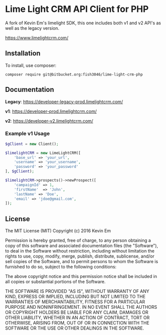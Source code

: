 # Lime Light CRM API Client for PHP

A fork of Kevin Em's limelight SDK, this one includes both v1 and v2 API's
as well as the legacy version. 

https://www.limelightcrm.com/

## Installation

To install, use composer:

```
composer require git@bitbucket.org:fish3046/lime-light-crm-php
```

## Documentation

**Legacy**: https://developer-legacy-prod.limelightcrm.com/

**v1**:  https://developer-prod.limelightcrm.com/

**v2**: https://developer-v2.limelightcrm.com/

### Example v1 Usage

```php
$gClient = new Client();

$limelightCRM = new LimeLightCRM([
    'base_url' => 'your_url',
    'username' => 'your_username',
    'password' => 'your_password'
], $gClient);

$limelightCRM->prospects()->newProspect([
    'campaignId' => 1,
    'firstName'  => 'John',
    'lastName' => 'Doe',
    'email' => 'jdoe@gmail.com',
]);
```

## License 

The MIT License (MIT)
Copyright (c) 2016 Kevin Em

Permission is hereby granted, free of charge, to any person obtaining a copy of this software and associated
documentation files (the "Software"), to deal in the Software without restriction, including without limitation
the rights to use, copy, modify, merge, publish, distribute, sublicense, and/or sell copies of the Software,
and to permit persons to whom the Software is furnished to do so, subject to the following conditions:

The above copyright notice and this permission notice shall be included in all copies or substantial portions of
the Software.

THE SOFTWARE IS PROVIDED "AS IS", WITHOUT WARRANTY OF ANY KIND, EXPRESS OR IMPLIED, INCLUDING BUT NOT LIMITED
TO THE WARRANTIES OF MERCHANTABILITY, FITNESS FOR A PARTICULAR PURPOSE AND NONINFRINGEMENT. IN NO EVENT SHALL
THE AUTHORS OR COPYRIGHT HOLDERS BE LIABLE FOR ANY CLAIM, DAMAGES OR OTHER LIABILITY, WHETHER IN AN ACTION OF
CONTRACT, TORT OR OTHERWISE, ARISING FROM, OUT OF OR IN CONNECTION WITH THE SOFTWARE OR THE USE OR OTHER DEALINGS
IN THE SOFTWARE.
